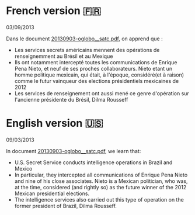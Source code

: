 # French version 🇫🇷

03/09/2013

Dans le document [20130903-oglobo__satc.pdf](https://git.chevro.fr/Eban/snowden-archive-mirror/src/master/documents/2013/20130903-oglobo__satc.pdf), on apprend que :<br>

- Les services secrets américains mennent des opérations de renseignemment au Brésil et au Mexique
- Ils ont notamment intercepté toutes les communications de Enrique Pena Nieto, et neuf de ses proches collaborateurs. Nieto etant un homme politique mexicain, qui était, à l'époque, considéré(et à raison) comme le futur vainqueur des elections présidentiels mexicaines de 2012
- Les services de renseignement ont aussi mené ce genre d'opération sur l'ancienne présidente du Brésil, Dilma Rousseff 

# English version 🇺🇸

09/03/2013

In document [20130903-oglobo__satc.pdf](https://git.chevro.fr/Eban/snowden-archive-mirror/src/master/documents/2013/20130903-oglobo__satc.pdf), we learn that:<br>

- U.S. Secret Service conducts intelligence operations in Brazil and Mexico
- In particular, they intercepted all communications of Enrique Pena Nieto and nine of his close associates. Nieto is a Mexican politician, who was, at the time, considered (and rightly so) as the future winner of the 2012 Mexican presidential elections.
- The intelligence services also carried out this type of operation on the former president of Brazil, Dilma Rousseff. 
